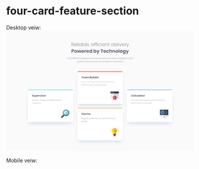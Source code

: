 # four-card-feature-section

Desktop veiw:
![](design/desktop-design.jpg)

Mobile veiw:
[](design/mobile-design.jpg)
